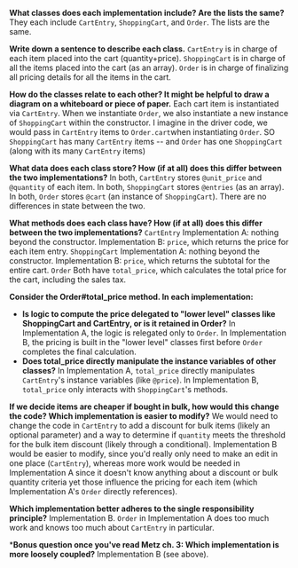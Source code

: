 **What classes does each implementation include? Are the lists the same?**
They each include ```CartEntry```, ```ShoppingCart```, and ```Order```. The lists are the same.

**Write down a sentence to describe each class.**
```CartEntry``` is in charge of each item placed into the cart (quantity+price).
```ShoppingCart``` is in charge of all the items placed into the cart (as an array).
```Order``` is in charge of finalizing all pricing details for all the items in the cart.

**How do the classes relate to each other? It might be helpful to draw a diagram on a whiteboard or piece of paper.**
Each cart item is instantiated via ```CartEntry```. When we instantiate ```Order```, we also instantiate a new instance of ```ShoppingCart``` within the constructor. I imagine in the driver code, we would pass in ```CartEntry``` items to ```Order.cart```when instantiating ```Order```. SO ```ShoppingCart``` has many ```CartEntry``` items -- and ```Order``` has one ```ShoppingCart``` (along with its many ```CartEntry``` items)

**What data does each class store? How (if at all) does this differ between the two implementations?**
In both, ```CartEntry``` stores ```@unit_price``` and ```@quantity``` of each item. In both, ```ShoppingCart``` stores ```@entries``` (as an array). In both, ```Order``` stores ```@cart``` (an instance of ```ShoppingCart```). There are no differences in state between the two.

**What methods does each class have? How (if at all) does this differ between the two implementations?**
```CartEntry```
Implementation A: nothing beyond the constructor.
Implementation B: ```price```, which returns the price for each item entry.
```ShoppingCart```
Implementation A: nothing beyond the constructor.
Implementation B: ```price```, which returns the subtotal for the entire cart.
```Order```
Both have ```total_price```, which calculates the total price for the cart, including the sales tax.

**Consider the Order#total_price method. In each implementation:**
* **Is logic to compute the price delegated to "lower level" classes like ShoppingCart and CartEntry, or is it retained in Order?**
In Implementation A, the logic is relegated only to ```Order```. In Implementation B, the pricing is built in the "lower level" classes first before ```Order``` completes the final calculation.
* **Does total_price directly manipulate the instance variables of other classes?**
In Implementation A, ```total_price``` directly manipulates ```CartEntry```'s instance variables (like ```@price```).
In Implementation B, ```total_price``` only interacts with ```ShoppingCart```'s methods.

**If we decide items are cheaper if bought in bulk, how would this change the code? Which implementation is easier to modify?**
We would need to change the code in ```CartEntry``` to add a discount for bulk items (likely an optional parameter) and a way to determine if ```quantity``` meets the threshold for the bulk item discount (likely through a conditional).  Implementation B would be easier to modify, since you'd really only need to make an edit in one place (```CartEntry```), whereas more work would be needed in Implementation A since it doesn't know anything about a discount or bulk quantity criteria yet those influence the pricing for each item (which Implementation A's ```Order``` directly references).

**Which implementation better adheres to the single responsibility principle?**
Implementation B. ```Order``` in Implementation A does too much work and knows too much about ```CartEntry``` in particular.

***Bonus question once you've read Metz ch. 3: Which implementation is more loosely coupled?**
Implementation B (see above).
